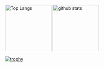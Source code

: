 <p align="left"> 
  <img alt="Top Langs" height="150px" src="https://github-readme-stats.vercel.app/api/top-langs/?username=Dencyuman&layout=compact&show_icons=true" />
  <img alt="github stats" height="150px" src="https://github-readme-stats.vercel.app/api?username=Dencyuman&show_icons=ture" />
</p>

[![trophy](https://github-profile-trophy.vercel.app/?username=Dencyuman&column=7)](https://github.com/ryo-ma/github-profile-trophy)
